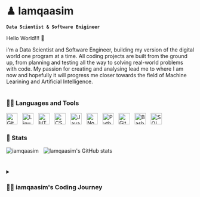 # ♟ Iamqaasim

**`Data Scientist & Software Enigineer`**

Hello World!!! 👋 

i'm a Data Scientist and Software Engineer, building my version of the digital world one program at a time. All coding projects are built from the ground up, from planning and testing all the way to solving real-world problems with code. My passion for creating and analysing lead me to where I am now and hopefully it will progress me closer towards the field of Machine Learining and Artificial Intelligence.

#

### 👩‍💻 Languages and Tools
<img align="left" alt="Git" width="30px" style="padding-right:10px;" src="https://cdn.jsdelivr.net/gh/devicons/devicon/icons/git/git-original.svg" />
<img align="left" alt="Linux" width="30px" style="padding-right:10px;" src="https://cdn.jsdelivr.net/gh/devicons/devicon/icons/linux/linux-original.svg" />
<img align="left" alt="HTML" width="30px" style="padding-right:10px;" src="https://cdn.jsdelivr.net/gh/devicons/devicon/icons/html5/html5-plain.svg" />
<img align="left" alt="CSS" width="30px" style="padding-right:10px;" src="https://cdn.jsdelivr.net/gh/devicons/devicon/icons/css3/css3-plain.svg" />
<img align="left" alt="JavaScript" width="30px" style="padding-right:10px;" src="https://cdn.jsdelivr.net/gh/devicons/devicon/icons/javascript/javascript-plain.svg" />
<img align="left" alt="NodeJS" width="30px" style="padding-right:10px;" src="https://cdn.jsdelivr.net/gh/devicons/devicon/icons/nodejs/nodejs-original.svg" />
<img align="left" alt="Python" width="30px" style="padding-right:10px;" src="https://cdn.jsdelivr.net/gh/devicons/devicon/icons/python/python-plain.svg" />
<img align="left" alt="GitHub" width="30px" style="padding-right:10px;" src="https://cdn.jsdelivr.net/gh/devicons/devicon/icons/github/github-original.svg" />
<img align="left" alt="Bash" width="30px" style="padding-right:10px;" src="https://cdn.jsdelivr.net/gh/devicons/devicon/icons/bash/bash-original.svg" />
<img align="left" alt="SQL" width="30px" style="padding-right:10px;" src="[https://cdn.jsdelivr.net/gh/devicons/devicon/icons/adonisjs/adonisjs-original.svg](https://cdn.jsdelivr.net/gh/devicons/devicon/icons/mysql/mysql-original-wordmark.svg)" />
<br />
          
# 

### 🔢 Stats

<img align="left" style="padding-right:10px;" src="https://github-readme-stats.vercel.app/api/top-langs?username=iamqaasim&show_icons=true&locale=en&theme=city_lights&layout=compact" alt="iamqaasim" />

![Iamqaasim's GitHub stats](https://github-readme-stats.vercel.app/api?username=iamqaasim&show_icons=true&theme=city_lights)

<!-- ![GitHub Streak](https://streak-stats.demolab.com?user=ForrestKnight&theme=gruvbox&border_radius=4.5) -->

#

<details>
 <summary><h3>👨‍💻 iamqaasim's Coding Journey</h3></summary>
  I started my coding journey as a naive science student with a passion to learn everything I could about this world of science and technology - code, unix, linux, theory. As a high schooler my plan was to become an Engineer but interest lead me towards Data Science instead. Althought I do enjoy the field I always felt like there was something missing. During my final year of univerity I figured I start teaching myself programming through YouTube videos. During this time it reignited my passion for creating things so I started looking for online courses and programs. I came across a year program for Software Engineering by ALX - its a program deddicated to people around Africa. After joining this program I've learnt so much with regards to how a computer works, the logic used to create programs, team work as well as understanding the full spectrum of programming. This program really excelled my long term goal of becoming a AI Software Engineer.

